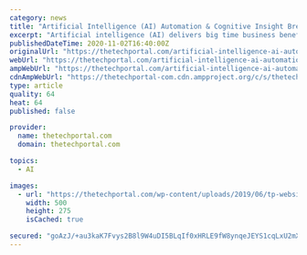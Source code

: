 ```yaml
---
category: news
title: "Artificial Intelligence (AI) Automation & Cognitive Insight Breaking The Business Mold"
excerpt: "Artificial intelligence (AI) delivers big time business benefits when it comes to capabilities. Automation and cognitive insight being among the top types of AI businesses utilize. Did you know that 37 percent of businesses and organizations have implemented artificial intelligence in some way?"
publishedDateTime: 2020-11-02T16:40:00Z
originalUrl: "https://thetechportal.com/artificial-intelligence-ai-automation-cognitive-insight-breaking-the-business-mold/"
webUrl: "https://thetechportal.com/artificial-intelligence-ai-automation-cognitive-insight-breaking-the-business-mold/"
ampWebUrl: "https://thetechportal.com/artificial-intelligence-ai-automation-cognitive-insight-breaking-the-business-mold/?amp"
cdnAmpWebUrl: "https://thetechportal-com.cdn.ampproject.org/c/s/thetechportal.com/artificial-intelligence-ai-automation-cognitive-insight-breaking-the-business-mold/?amp"
type: article
quality: 64
heat: 64
published: false

provider:
  name: thetechportal.com
  domain: thetechportal.com

topics:
  - AI

images:
  - url: "https://thetechportal.com/wp-content/uploads/2019/06/tp-website-header-logo-e1590226509506.png"
    width: 500
    height: 275
    isCached: true

secured: "goAzJ/+au3kaK7Fvys2B8l9W4uDI5BLqIf0xHRLE9fW8ynqeJEYS1cqLxU2mXBWSP9/co2w50zD6hhmuZQ500KBqqNmBso4OJECGHdnH85peOhbNzpLXs5poBcdiVIFlcs/iPAVb/0b7q2BocG+m0G/E2VJwq8eAHulDeHBDsJqFSQq/wrYh6hf+2vYJsL+7TvH/1FZpHNqNg/lAnNH19pyqdjWeC1vnqrMln5kovrtMsbE6FpwNWOucLNWbDYfE9MQj1xV04tzpz7bmvwvd8zZyO/nYElXfOw2vDtF6jv9H9WBdabNR6rrjqyJhMBVo61IA3GPPawyMTdOTjo+28PdcIUp+kRrcL6/6zbUwyVo=;1ThWaN1fruSy/S1pOc9Czw=="
---
```


